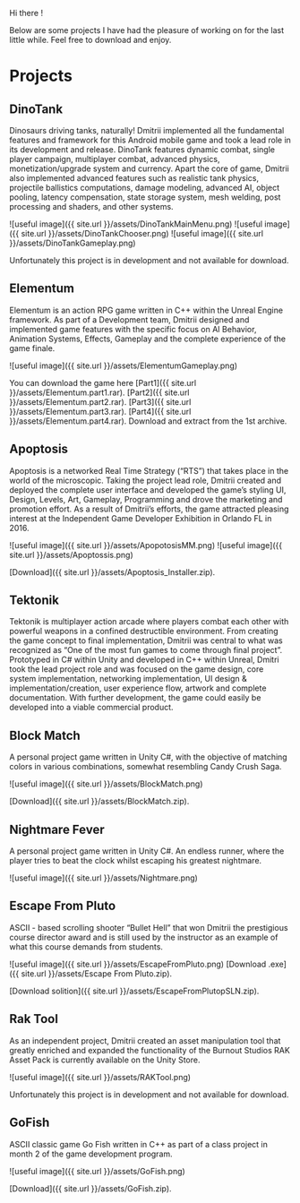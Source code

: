﻿Hi there ! 

Below are some projects I have had the pleasure of working on for the last little while. Feel free to download and enjoy. 

# Projects 

## DinoTank

Dinosaurs driving tanks, naturally! Dmitrii implemented all the fundamental features and framework for this Android mobile game and took a lead role in its development and release. DinoTank features dynamic combat, single player campaign, multiplayer combat, advanced physics, monetization/upgrade system and currency. Apart the core of game, Dmitrii also implemented advanced features such as realistic tank physics, projectile ballistics computations, damage modeling, advanced AI, object pooling, latency compensation, state storage system, mesh welding, post processing and shaders, and other systems. 

![useful image]({{ site.url }}/assets/DinoTankMainMenu.png)
![useful image]({{ site.url }}/assets/DinoTankChooser.png)
![useful image]({{ site.url }}/assets/DinoTankGameplay.png)

Unfortunately this project is in development and not available for download.

## Elementum

Elementum is an action RPG game written in C++ within the Unreal Engine framework. As part of a Development team, Dmitrii designed and implemented game features with the specific focus on AI Behavior, Animation Systems, Effects, Gameplay and the complete experience of the game finale. 

![useful image]({{ site.url }}/assets/ElementumGameplay.png)

You can download the game here [Part1]({{ site.url }}/assets/Elementum.part1.rar).
[Part2]({{ site.url }}/assets/Elementum.part2.rar).
[Part3]({{ site.url }}/assets/Elementum.part3.rar).
[Part4]({{ site.url }}/assets/Elementum.part4.rar). Download and extract from the 1st archive.



## Apoptosis

Apoptosis is a networked Real Time Strategy (“RTS”) that takes place in the world of the microscopic. Taking the project lead role, Dmitrii created and deployed the complete user interface and developed the game’s styling UI, Design, Levels, Art, Gameplay, Programming and drove the marketing and promotion effort. As a result of Dmitrii’s efforts, the game attracted pleasing interest at the Independent Game Developer Exhibition in Orlando FL in 2016. 

![useful image]({{ site.url }}/assets/ApopotosisMM.png)
![useful image]({{ site.url }}/assets/Apoptossis.png)

[Download]({{ site.url }}/assets/Apoptosis_Installer.zip).



## Tektonik

Tektonik is multiplayer action arcade where players combat each other with powerful weapons in a confined destructible environment. From creating the game concept to final implementation, Dmitrii was central to what was recognized as “One of the most fun games to come through final project”. Prototyped in C# within Unity and developed in C++ within Unreal, Dmitri took the lead project role and was focused on the game design, core system implementation, networking implementation, UI design & implementation/creation, user experience flow, artwork and complete documentation. With further development, the game could easily be developed into a viable commercial product.



## Block Match

A personal project game written in Unity C#, with the objective of matching colors in various combinations, somewhat resembling Candy Crush Saga.

![useful image]({{ site.url }}/assets/BlockMatch.png)

[Download]({{ site.url }}/assets/BlockMatch.zip).


## Nightmare Fever

A personal project game written in Unity C#. An endless runner, where the player tries to beat the clock whilst escaping his greatest nightmare.

![useful image]({{ site.url }}/assets/Nightmare.png)



## Escape From Pluto

ASCII - based scrolling shooter “Bullet Hell” that won Dmitrii the prestigious course director award and is still used by the instructor as an example of what this course demands from students.

![useful image]({{ site.url }}/assets/EscapeFromPluto.png)
[Download .exe]({{ site.url }}/assets/Escape From Pluto.zip).

[Download solition]({{ site.url }}/assets/EscapeFromPlutopSLN.zip).


## Rak Tool 

As an independent project, Dmitrii created an asset manipulation tool that greatly enriched and expanded the functionality of the Burnout Studios RAK Asset Pack is currently available on the Unity Store. 

![useful image]({{ site.url }}/assets/RAKTool.png)

Unfortunately this project is in development and not available for download.

## GoFish

ASCII classic game Go Fish written in C++ as part of a class project in month 2 of the game development program.  

![useful image]({{ site.url }}/assets/GoFish.png)

[Download]({{ site.url }}/assets/GoFish.zip).








